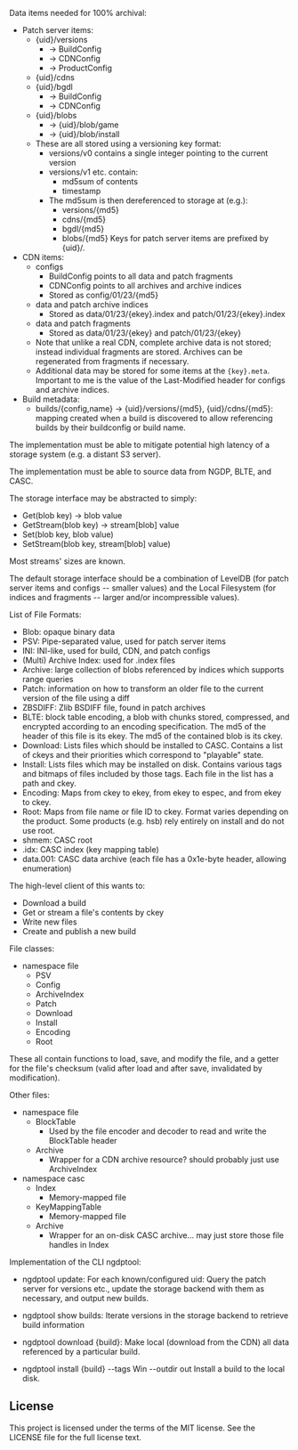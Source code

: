 Data items needed for 100% archival:
* Patch server items:
  - {uid}/versions
    * -> BuildConfig
    * -> CDNConfig
    * -> ProductConfig
  - {uid}/cdns
  - {uid}/bgdl
    * -> BuildConfig
    * -> CDNConfig
  - {uid}/blobs
    * -> {uid}/blob/game
    * -> {uid}/blob/install
  - These are all stored using a versioning key format:
    * versions/v0 contains a single integer pointing to the current version
    * versions/v1 etc. contain:
      - md5sum of contents
      - timestamp
    * The md5sum is then dereferenced to storage at (e.g.):
      - versions/{md5}
      - cdns/{md5}
      - bgdl/{md5}
      - blobs/{md5}
  Keys for patch server items are prefixed by {uid}/.
* CDN items:
  - configs
    * BuildConfig points to all data and patch fragments
    * CDNConfig points to all archives and archive indices
    * Stored as config/01/23/{md5}
  - data and patch archive indices
    * Stored as data/01/23/{ekey}.index and patch/01/23/{ekey}.index
  - data and patch fragments
    * Stored as data/01/23/{ekey} and patch/01/23/{ekey}
  - Note that unlike a real CDN, complete archive data is not stored; instead individual fragments are stored.  Archives can be regenerated from fragments if necessary.
  - Additional data may be stored for some items at the `{key}.meta`.  Important to me is the value of the Last-Modified header for configs and archive indices.
* Build metadata:
  - builds/{config,name} -> {uid}/versions/{md5}, {uid}/cdns/{md5}: mapping created when a build is discovered to allow referencing builds by their buildconfig or build name.

The implementation must be able to mitigate potential high latency of a storage system (e.g. a distant S3 server).

The implementation must be able to source data from NGDP, BLTE, and CASC.

The storage interface may be abstracted to simply:

  - Get(blob key) -> blob value
  - GetStream(blob key) -> stream[blob] value
  - Set(blob key, blob value)
  - SetStream(blob key, stream[blob] value)

Most streams' sizes are known.

The default storage interface should be a combination of LevelDB (for patch server items and configs -- smaller values) and the Local Filesystem (for indices and fragments -- larger and/or incompressible values).

List of File Formats:
- Blob: opaque binary data
- PSV: Pipe-separated value, used for patch server items
- INI: INI-like, used for build, CDN, and patch configs
- (Multi) Archive Index: used for .index files
- Archive: large collection of blobs referenced by indices which supports range queries
- Patch: information on how to transform an older file to the current version of the file using a diff
- ZBSDIFF: Zlib BSDIFF file, found in patch archives
- BLTE: block table encoding, a blob with chunks stored, compressed, and encrypted according to an encoding specification.  The md5 of the header of this file is its ekey.  The md5 of the contained blob is its ckey.
- Download: Lists files which should be installed to CASC.  Contains a list of ckeys and their priorities which correspond to "playable" state.
- Install: Lists files which may be installed on disk.  Contains various tags and bitmaps of files included by those tags.  Each file in the list has a path and ckey.
- Encoding: Maps from ckey to ekey, from ekey to espec, and from ekey to ckey.
- Root: Maps from file name or file ID to ckey.  Format varies depending on the product.  Some products (e.g. hsb) rely entirely on install and do not use root.
- shmem: CASC root
- .idx: CASC index (key mapping table)
- data.001: CASC data archive (each file has a 0x1e-byte header, allowing enumeration)


The high-level client of this wants to:
- Download a build
- Get or stream a file's contents by ckey
- Write new files
- Create and publish a new build


File classes:

- namespace file
  - PSV
  - Config
  - ArchiveIndex
  - Patch
  - Download
  - Install
  - Encoding
  - Root

These all contain functions to load, save, and modify the file, and a getter for the file's checksum (valid after load and after save, invalidated by modification).

Other files:
- namespace file
  - BlockTable
    - Used by the file encoder and decoder to read and write the BlockTable header
  - Archive
    - Wrapper for a CDN archive resource? should probably just use ArchiveIndex
- namespace casc
  - Index
    - Memory-mapped file
  - KeyMappingTable
    - Memory-mapped file
  - Archive
    - Wrapper for an on-disk CASC archive... may just store those file handles in Index


Implementation of the CLI ngdptool:

- ngdptool update:
  For each known/configured uid:
    Query the patch server for versions etc., update the storage backend with them as necessary, and output new builds.

- ngdptool show builds:
  Iterate versions in the storage backend to retrieve build information

- ngdptool download {build}:
  Make local (download from the CDN) all data referenced by a particular build.

- ngdptool install {build} --tags Win --outdir out
  Install a build to the local disk.


## License

This project is licensed under the terms of the MIT license.
See the LICENSE file for the full license text.
